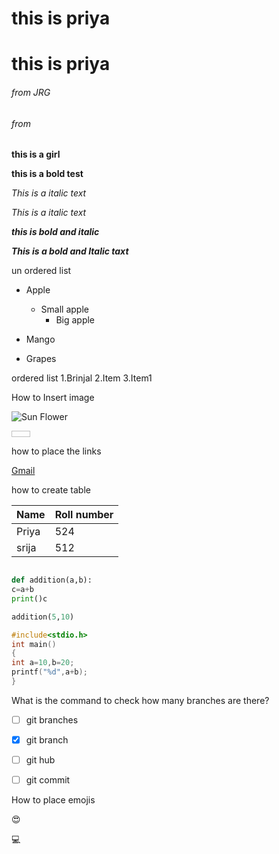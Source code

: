 <h1> this is priya</h1>

# this is priya

###### from JRG

<h6>from </h6>

**this is a girl**

<b>this is a bold test</b>

*This is a italic text*

<i>This is a italic text</i>

***this is bold and italic***

<b><i>This is a bold and Italic taxt</i></b>

un ordered list

- Apple
  -  Small apple
      - Big apple
            
- Mango
- Grapes

ordered list
1.Brinjal
2.Item
3.Item1


How to Insert image

![Sun Flower](https://upload.wikimedia.org/wikipedia/commons/thumb/4/40/Sunflower_sky_backdrop.jpg/220px-Sunflower_sky_backdrop.jpg)

<img scr ="https://upload.wikimedia.org/wikipedia/commons/thumb/4/40/Sunflower_sky
_backdrop.jpg/220px-Sunflower_sky_backdrop.jpg" Width=30 height=10>

how to place the links

[Gmail](https://gmail.com/)

how to create table

Name|Roll number
----|-----------
Priya|524
srija|512


~~~Python

def addition(a,b):
c=a+b
print()c

addition(5,10)
~~~
~~~c
#include<stdio.h>
int main()
{
int a=10,b=20;
printf("%d",a+b);
}
~~~
What is the command to check how many branches are there?
- [ ] git branches
- [x] git branch
- [ ] git hub
- [ ] git commit


How to place emojis

 :heart_eyes:
 
 :computer:
 
 
